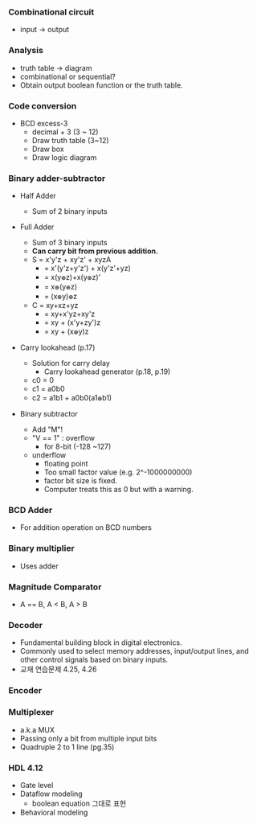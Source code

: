 ### Combinational circuit
- input -> output

### Analysis
- truth table -> diagram
- combinational or sequential?
- Obtain output boolean function or the truth table.

### Code conversion
- BCD excess-3
	- decimal + 3 (3 ~ 12)
	- Draw truth table (3~12)
	- Draw box
	- Draw logic diagram

### Binary adder-subtractor
- Half Adder
	- Sum of 2 binary inputs
- Full Adder
	- Sum of 3 binary inputs
	- **Can carry bit from previous addition.**
	- S = x'y'z + xy'z' + xyzA
		- = x'(y'z+y'z') + x(y'z'+yz)
		- = x(y𛲜z)+x(y𛲜z)'
		- = x𛲜(y𛲜z)
		- = (x𛲜y)𛲜z
	- C = xy+xz+yz
		- = xy+x'yz+xy'z
		- = xy + (x'y+zy')z
		- = xy + (x𛲜y)z
  
- Carry lookahead (p.17)
	- Solution for carry delay
		- Carry lookahead generator (p.18, p.19)
	- c0 = 0
	- c1 = a0b0
	- c2 = a1b1 + a0b0(a1𛲜b1)
 
- Binary subtractor
	- Add "M"!
	- "V == 1" : overflow
		- for 8-bit (-128 ~127)
	- underflow
		- floating point
		- Too small factor value (e.g. 2^-1000000000)
		- factor bit size is fixed.
		- Computer treats this as 0 but with a warning.

### BCD Adder
- For addition operation on BCD numbers

### Binary multiplier
- Uses adder

### Magnitude Comparator
- A == B, A < B, A > B

### Decoder
- Fundamental building block in digital electronics.
- Commonly used to select memory addresses, input/output lines, and other control signals based on binary inputs.
- 교재 연습문제 4.25, 4.26

### Encoder

### Multiplexer
- a.k.a MUX
- Passing only a bit from multiple input bits
- Quadruple 2 to 1 line (pg.35)

### HDL 4.12
- Gate level
- Dataflow modeling
	- boolean equation 그대로 표현
- Behavioral modeling